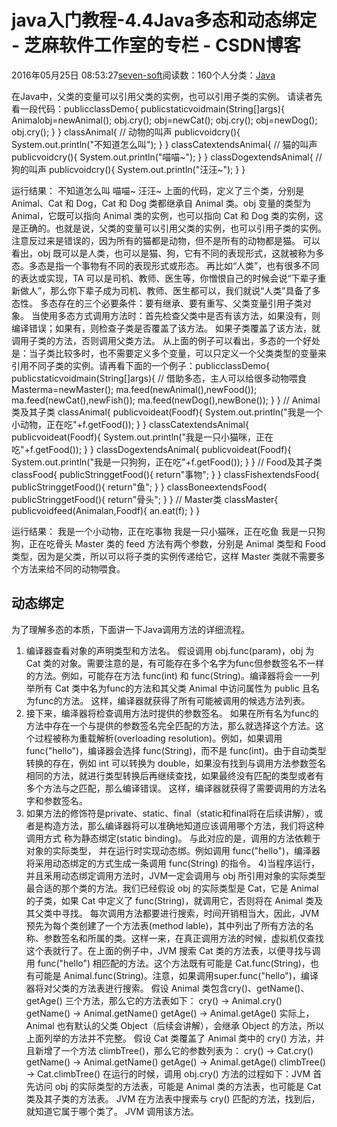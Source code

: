 
# java入门教程-4.4Java多态和动态绑定 -  芝麻软件工作室的专栏 - CSDN博客


2016年05月25日 08:53:27[seven-soft](https://me.csdn.net/softn)阅读数：160个人分类：[Java																](https://blog.csdn.net/softn/article/category/6242590)



在Java中，父类的变量可以引用父类的实例，也可以引用子类的实例。
请读者先看一段代码：publicclassDemo{
publicstaticvoidmain(String[]args){
Animalobj=newAnimal();
obj.cry();
obj=newCat();
obj.cry();
obj=newDog();
obj.cry();
}
}
classAnimal{
// 动物的叫声
publicvoidcry(){
System.out.println("不知道怎么叫");
}
}
classCatextendsAnimal{
// 猫的叫声
publicvoidcry(){
System.out.println("喵喵~");
}
}
classDogextendsAnimal{
// 狗的叫声
publicvoidcry(){
System.out.println("汪汪~");
}
}

运行结果：
不知道怎么叫
喵喵~
汪汪~
上面的代码，定义了三个类，分别是 Animal、Cat 和 Dog，Cat 和 Dog 类都继承自 Animal 类。obj 变量的类型为 Animal，它既可以指向 Animal 类的实例，也可以指向 Cat 和 Dog 类的实例，这是正确的。也就是说，父类的变量可以引用父类的实例，也可以引用子类的实例。注意反过来是错误的，因为所有的猫都是动物，但不是所有的动物都是猫。
可以看出，obj 既可以是人类，也可以是猫、狗，它有不同的表现形式，这就被称为多态。多态是指一个事物有不同的表现形式或形态。
再比如“人类”，也有很多不同的表达或实现，TA 可以是司机、教师、医生等，你憎恨自己的时候会说“下辈子重新做人”，那么你下辈子成为司机、教师、医生都可以，我们就说“人类”具备了多态性。
多态存在的三个必要条件：要有继承、要有重写、父类变量引用子类对象。
当使用多态方式调用方法时：首先检查父类中是否有该方法，如果没有，则编译错误；如果有，则检查子类是否覆盖了该方法。
如果子类覆盖了该方法，就调用子类的方法，否则调用父类方法。
从上面的例子可以看出，多态的一个好处是：当子类比较多时，也不需要定义多个变量，可以只定义一个父类类型的变量来引用不同子类的实例。请再看下面的一个例子：publicclassDemo{
publicstaticvoidmain(String[]args){
// 借助多态，主人可以给很多动物喂食
Masterma=newMaster();
ma.feed(newAnimal(),newFood());
ma.feed(newCat(),newFish());
ma.feed(newDog(),newBone());
}
}
// Animal类及其子类
classAnimal{
publicvoideat(Foodf){
System.out.println("我是一个小动物，正在吃"+f.getFood());
}
}
classCatextendsAnimal{
publicvoideat(Foodf){
System.out.println("我是一只小猫咪，正在吃"+f.getFood());
}
}
classDogextendsAnimal{
publicvoideat(Foodf){
System.out.println("我是一只狗狗，正在吃"+f.getFood());
}
}
// Food及其子类
classFood{
publicStringgetFood(){
return"事物";
}
}
classFishextendsFood{
publicStringgetFood(){
return"鱼";
}
}
classBoneextendsFood{
publicStringgetFood(){
return"骨头";
}
}
// Master类
classMaster{
publicvoidfeed(Animalan,Foodf){
an.eat(f);
}
}

运行结果：
我是一个小动物，正在吃事物
我是一只小猫咪，正在吃鱼
我是一只狗狗，正在吃骨头
Master 类的 feed 方法有两个参数，分别是 Animal 类型和 Food 类型，因为是父类，所以可以将子类的实例传递给它，这样 Master 类就不需要多个方法来给不同的动物喂食。
## 动态绑定
为了理解多态的本质，下面讲一下Java调用方法的详细流程。
1) 编译器查看对象的声明类型和方法名。
假设调用 obj.func(param)，obj 为 Cat 类的对象。需要注意的是，有可能存在多个名字为func但参数签名不一样的方法。例如，可能存在方法 func(int) 和 func(String)。编译器将会一一列举所有
 Cat 类中名为func的方法和其父类 Animal 中访问属性为 public 且名为func的方法。
这样，编译器就获得了所有可能被调用的候选方法列表。
2) 接下来，编泽器将检查调用方法时提供的参数签名。
如果在所有名为func的方法中存在一个与提供的参数签名完全匹配的方法，那么就选择这个方法。这个过程被称为重载解析(overloading
 resolution)。例如，如果调用 func("hello")，编译器会选择 func(String)，而不是 func(int)。由于自动类型转换的存在，例如 int 可以转换为 double，如果没有找到与调用方法参数签名相同的方法，就进行类型转换后再继续查找，如果最终没有匹配的类型或者有多个方法与之匹配，那么编译错误。
这样，编译器就获得了需要调用的方法名字和参数签名。
3) 如果方法的修饰符是private、static、final（static和final将在后续讲解），或者是构造方法，那么编译器将可以准确地知道应该调用哪个方法，我们将这种调用方式 称为静态绑定(static
 binding)。
与此对应的是，调用的方法依赖于对象的实际类型， 并在运行时实现动态绑。例如调用 func("hello")，编泽器将采用动态绑定的方式生成一条调用 func(String) 的指令。
4)当程序运行，并且釆用动态绑定调用方法时，JVM一定会调用与 obj 所引用对象的实际类型最合适的那个类的方法。我们已经假设 obj 的实际类型是 Cat，它是 Animal 的子类，如果 Cat 中定义了 func(String)，就调用它，否则将在
 Animal 类及其父类中寻找。
每次调用方法都要进行搜索，时间开销相当大，因此，JVM预先为每个类创建了一个方法表(method
 lable)，其中列出了所有方法的名称、参数签名和所属的类。这样一来，在真正调用方法的时候，虚拟机仅查找这个表就行了。在上面的例子中，JVM 搜索 Cat 类的方法表，以便寻找与调用 func("hello")
 相匹配的方法。这个方法既有可能是 Cat.func(String)，也有可能是 Animal.func(String)。注意，如果调用super.func("hello")，编译器将对父类的方法表迸行搜索。
假设 Animal 类包含cry()、getName()、getAge() 三个方法，那么它的方法表如下：
cry() -> Animal.cry()
getName() -> Animal.getName()
getAge() -> Animal.getAge()
实际上，Animal 也有默认的父类 Object（后续会讲解），会继承 Object 的方法，所以上面列举的方法并不完整。
假设 Cat 类覆盖了 Animal 类中的 cry() 方法，并且新增了一个方法 climbTree()，那么它的参数列表为：
cry() -> Cat.cry()
getName() -> Animal.getName()
getAge() -> Animal.getAge()
climbTree() -> Cat.climbTree()
在运行的时候，调用 obj.cry() 方法的过程如下：JVM 首先访问 obj 的实际类型的方法表，可能是 Animal 类的方法表，也可能是 Cat 类及其子类的方法表。
JVM 在方法表中搜索与 cry() 匹配的方法，找到后，就知道它属于哪个类了。
JVM 调用该方法。

